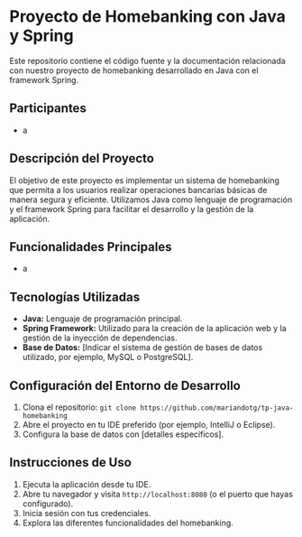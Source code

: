 # Proyecto de Homebanking con Java y Spring

Este repositorio contiene el código fuente y la documentación relacionada con nuestro proyecto de homebanking desarrollado en Java con el framework Spring.

## Participantes
- a

## Descripción del Proyecto

El objetivo de este proyecto es implementar un sistema de homebanking que permita a los usuarios realizar operaciones bancarias básicas de manera segura y eficiente. Utilizamos Java como lenguaje de programación y el framework Spring para facilitar el desarrollo y la gestión de la aplicación.

## Funcionalidades Principales
- a

## Tecnologías Utilizadas

- **Java:** Lenguaje de programación principal.
- **Spring Framework:** Utilizado para la creación de la aplicación web y la gestión de la inyección de dependencias.
- **Base de Datos:** [Indicar el sistema de gestión de bases de datos utilizado, por ejemplo, MySQL o PostgreSQL].

## Configuración del Entorno de Desarrollo

1. Clona el repositorio: `git clone https://github.com/mariandotg/tp-java-homebanking`
2. Abre el proyecto en tu IDE preferido (por ejemplo, IntelliJ o Eclipse).
3. Configura la base de datos con [detalles específicos].

## Instrucciones de Uso

1. Ejecuta la aplicación desde tu IDE.
2. Abre tu navegador y visita `http://localhost:8080` (o el puerto que hayas configurado).
3. Inicia sesión con tus credenciales.
4. Explora las diferentes funcionalidades del homebanking.
